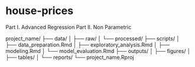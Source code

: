 # house-prices 
Part I. Advanced Regression
Part II. Non Parametric  

project_name/
├── data/
│   ├── raw/
│   └── processed/
├── scripts/
│   ├── data_preparation.Rmd
│   ├── exploratory_analysis.Rmd
│   ├── modeling.Rmd
│   └── model_evaluation.Rmd
├── outputs/
│   ├── figures/
│   ├── tables/
│   └── reports/
└── project_name.Rproj
